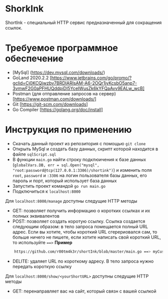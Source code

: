 # ShorkInk

ShortInk - специальный HTTP сервис предназначенный для сокращения ссылок.

# Требуемое программное обеспечение
 - [MySql] (https://dev.mysql.com/downloads/)
 - GoLand 2020.2.2 [https://www.jetbrains.com/go/promo/?gclid=Cj0KCQjwzbv7BRDIARIsAM-A6-2OQr1jyKcsbO5anp7-3vmwF2G0aPFHUQddpiDI5YceIWusZk6kYFQaAvv9EALw_wcB]
 - Postman (для отправление запросов на сервер) [https://www.postman.com/downloads/]
 - Git [https://git-scm.com/downloads]
 - Go Compiler [https://golang.org/doc/install]

# Инструкция по применению
  - Скачать данный проект из репозитория с помощью `git clone` 
  - Открыть MySql и создать базу данных, скрипт которой находится в файле `sqlScript.sql`
  - В функции `main.go` найти строку подклюичения к базе данных (`globalVars.DB, err = sql.Open("mysql", "root:password@tcp(127.0.0.1:3306)/shortink")`) и изменить поля `root`, `password` и `:3306` на логин пользователя базы данных, его пароль и порт, который использует база данных
  - Запустить проект командой `go run main.go`
  - Подключиться к `localhost:8000`

Для `localhost:8000/manage` доступны следущие HTTP методы
- GET: позволяет получить информацию о коротких ссылках и их полных эквивалентов
- POST: позволяет создать коротую ссылку. Ссылка создается следующим образом: в тело запроса помещается полный URL адрес. Если вы хотите, чтобы короткий URL cгерериовался сам, то больше ничего не пишете, если хотите написать свой короткий URL, то используйте ` ==> `
    **Пример**
```sh
    https://github.com/r00tm4k3r/shortInk/blob/master/main.go ==> myCustLink
```
- DELITE: удаляет URL по короткому адресу. В тело запроса нужно передать короткую ссылку

Для `localhost:8000/show/<yourShortURL>` доступны следущие HTTP методы
- GET: перенаправляет вас на сайт, который связн с вашей <yourShortURL> ссылкой
